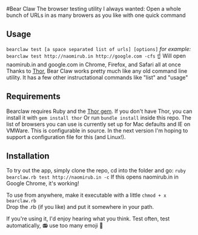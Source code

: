 #Bear Claw
The browser testing utility I always wanted: Open a whole bunch of URLs in as many browers as you like with one quick command

## Usage
```bearclaw test [a space separated list of urls] [options]```
*for example:*
```bearclaw test http://naomirub.in http://google.com -cfs```
:point_up: Will open naomirub.in and google.com in Chrome, Firefox, and Safari all at once
Thanks to [Thor](http://whatisthor.com/), Bear Claw works pretty much like any old command line utility. It has a few other instructational commands like "list" and "usage"

## Requirements
Bearclaw requires Ruby and the [Thor gem](http://whatisthor.com/).
If you don't have Thor, you can install it with ```gem install thor```
Or run ```bundle install``` inside this repo.
The list of browsers you can use is currently set up for Mac defaults and IE on VMWare. This is configurable in source. In the next version I'm hoping to support a configuration file for this (and Linux!).

## Installation
To try out the app, simply clone the repo, cd into the folder and go: 
```ruby bearclaw.rb test http://naomirub.in -c```
If this opens naomirub.in in Google Chrome, it's working!

To use from anywhere, make it executable with a little ```chmod + x bearclaw.rb```   
Drop the .rb (if you like) and put it somewhere in your path.

If you're using it, I'd enjoy hearing what you think.
Test often, test automatically, :radio: use too many emoji :japanese_goblin:
